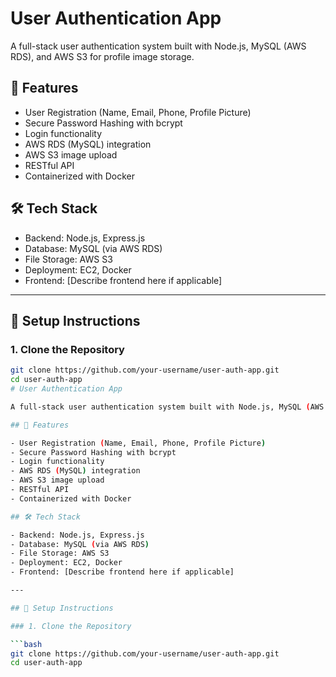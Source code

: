 # User Authentication App

A full-stack user authentication system built with Node.js, MySQL (AWS RDS), and AWS S3 for profile image storage.

## 🚀 Features

- User Registration (Name, Email, Phone, Profile Picture)
- Secure Password Hashing with bcrypt
- Login functionality
- AWS RDS (MySQL) integration
- AWS S3 image upload
- RESTful API
- Containerized with Docker

## 🛠 Tech Stack

- Backend: Node.js, Express.js
- Database: MySQL (via AWS RDS)
- File Storage: AWS S3
- Deployment: EC2, Docker
- Frontend: [Describe frontend here if applicable]

---

## 🔧 Setup Instructions

### 1. Clone the Repository

```bash
git clone https://github.com/your-username/user-auth-app.git
cd user-auth-app
# User Authentication App

A full-stack user authentication system built with Node.js, MySQL (AWS RDS), and AWS S3 for profile image storage.

## 🚀 Features

- User Registration (Name, Email, Phone, Profile Picture)
- Secure Password Hashing with bcrypt
- Login functionality
- AWS RDS (MySQL) integration
- AWS S3 image upload
- RESTful API
- Containerized with Docker

## 🛠 Tech Stack

- Backend: Node.js, Express.js
- Database: MySQL (via AWS RDS)
- File Storage: AWS S3
- Deployment: EC2, Docker
- Frontend: [Describe frontend here if applicable]

---

## 🔧 Setup Instructions

### 1. Clone the Repository

```bash
git clone https://github.com/your-username/user-auth-app.git
cd user-auth-app

